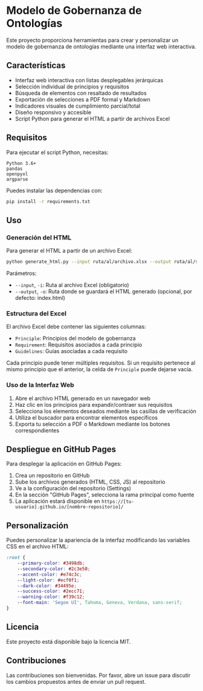 # Modelo de Gobernanza de Ontologías

Este proyecto proporciona herramientas para crear y personalizar un modelo de gobernanza de ontologías mediante una interfaz web interactiva.

## Características

- Interfaz web interactiva con listas desplegables jerárquicas
- Selección individual de principios y requisitos
- Búsqueda de elementos con resaltado de resultados
- Exportación de selecciones a PDF formal y Markdown
- Indicadores visuales de cumplimiento parcial/total
- Diseño responsivo y accesible
- Script Python para generar el HTML a partir de archivos Excel

## Requisitos

Para ejecutar el script Python, necesitas:

```
Python 3.6+
pandas
openpyxl
argparse
```

Puedes instalar las dependencias con:

```bash
pip install -r requirements.txt
```

## Uso

### Generación del HTML

Para generar el HTML a partir de un archivo Excel:

```bash
python generate_html.py --input ruta/al/archivo.xlsx --output ruta/al/salida.html
```

Parámetros:
- `--input`, `-i`: Ruta al archivo Excel (obligatorio)
- `--output`, `-o`: Ruta donde se guardará el HTML generado (opcional, por defecto: index.html)

### Estructura del Excel

El archivo Excel debe contener las siguientes columnas:
- `Principle`: Principios del modelo de gobernanza
- `Requirement`: Requisitos asociados a cada principio
- `Guidelines`: Guías asociadas a cada requisito

Cada principio puede tener múltiples requisitos. Si un requisito pertenece al mismo principio que el anterior, la celda de `Principle` puede dejarse vacía.

### Uso de la Interfaz Web

1. Abre el archivo HTML generado en un navegador web
2. Haz clic en los principios para expandir/contraer sus requisitos
3. Selecciona los elementos deseados mediante las casillas de verificación
4. Utiliza el buscador para encontrar elementos específicos
5. Exporta tu selección a PDF o Markdown mediante los botones correspondientes

## Despliegue en GitHub Pages

Para desplegar la aplicación en GitHub Pages:

1. Crea un repositorio en GitHub
2. Sube los archivos generados (HTML, CSS, JS) al repositorio
3. Ve a la configuración del repositorio (Settings)
4. En la sección "GitHub Pages", selecciona la rama principal como fuente
5. La aplicación estará disponible en `https://[tu-usuario].github.io/[nombre-repositorio]/`

## Personalización

Puedes personalizar la apariencia de la interfaz modificando las variables CSS en el archivo HTML:

```css
:root {
    --primary-color: #3498db;
    --secondary-color: #2c3e50;
    --accent-color: #e74c3c;
    --light-color: #ecf0f1;
    --dark-color: #34495e;
    --success-color: #2ecc71;
    --warning-color: #f39c12;
    --font-main: 'Segoe UI', Tahoma, Geneva, Verdana, sans-serif;
}
```

## Licencia

Este proyecto está disponible bajo la licencia MIT.

## Contribuciones

Las contribuciones son bienvenidas. Por favor, abre un issue para discutir los cambios propuestos antes de enviar un pull request.
